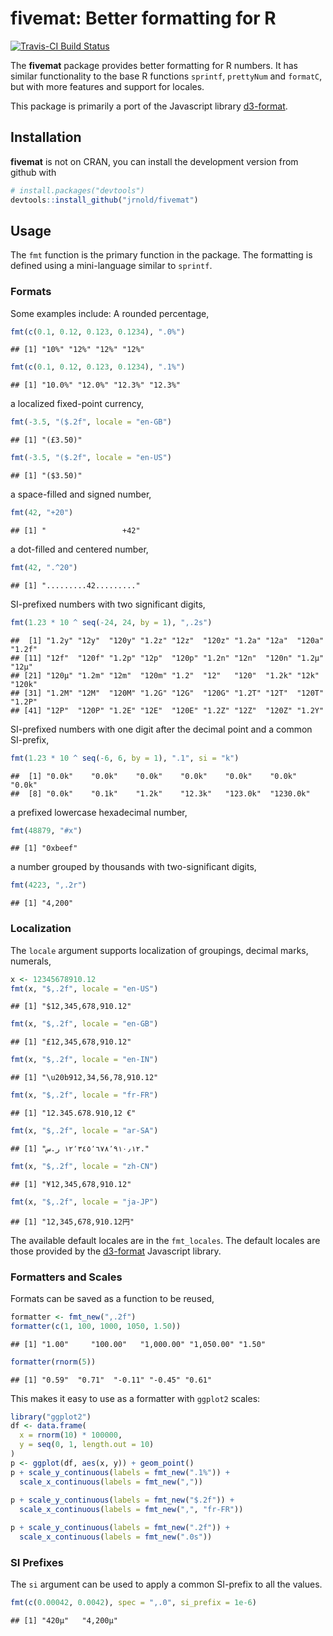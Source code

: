 
fivemat: Better formatting for R
================================

[![Travis-CI Build Status](https://travis-ci.org/jrnold/fivemat.svg?branch=master)](https://travis-ci.org/jrnold/fivemat)

The **fivemat** package provides better formatting for R numbers. It has similar functionality to the base R functions `sprintf`, `prettyNum` and `formatC`, but with more features and support for locales.

This package is primarily a port of the Javascript library [d3-format](https://github.com/d3/d3-format/blob/master/README.md).

Installation
------------

**fivemat** is not on CRAN, you can install the development version from github with

``` r
# install.packages("devtools")
devtools::install_github("jrnold/fivemat")
```

Usage
-----

The `fmt` function is the primary function in the package. The formatting is defined using a mini-language similar to `sprintf`.

### Formats

Some examples include: A rounded percentage,

``` r
fmt(c(0.1, 0.12, 0.123, 0.1234), ".0%")
```

    ## [1] "10%" "12%" "12%" "12%"

``` r
fmt(c(0.1, 0.12, 0.123, 0.1234), ".1%")
```

    ## [1] "10.0%" "12.0%" "12.3%" "12.3%"

a localized fixed-point currency,

``` r
fmt(-3.5, "($.2f", locale = "en-GB")
```

    ## [1] "(£3.50)"

``` r
fmt(-3.5, "($.2f", locale = "en-US")
```

    ## [1] "($3.50)"

a space-filled and signed number,

``` r
fmt(42, "+20")
```

    ## [1] "                 +42"

a dot-filled and centered number,

``` r
fmt(42, ".^20")
```

    ## [1] ".........42........."

SI-prefixed numbers with two significant digits,

``` r
fmt(1.23 * 10 ^ seq(-24, 24, by = 1), ",.2s")
```

    ##  [1] "1.2y" "12y"  "120y" "1.2z" "12z"  "120z" "1.2a" "12a"  "120a" "1.2f"
    ## [11] "12f"  "120f" "1.2p" "12p"  "120p" "1.2n" "12n"  "120n" "1.2μ" "12μ" 
    ## [21] "120μ" "1.2m" "12m"  "120m" "1.2"  "12"   "120"  "1.2k" "12k"  "120k"
    ## [31] "1.2M" "12M"  "120M" "1.2G" "12G"  "120G" "1.2T" "12T"  "120T" "1.2P"
    ## [41] "12P"  "120P" "1.2E" "12E"  "120E" "1.2Z" "12Z"  "120Z" "1.2Y"

SI-prefixed numbers with one digit after the decimal point and a common SI-prefix,

``` r
fmt(1.23 * 10 ^ seq(-6, 6, by = 1), ".1", si = "k")
```

    ##  [1] "0.0k"    "0.0k"    "0.0k"    "0.0k"    "0.0k"    "0.0k"    "0.0k"   
    ##  [8] "0.0k"    "0.1k"    "1.2k"    "12.3k"   "123.0k"  "1230.0k"

a prefixed lowercase hexadecimal number,

``` r
fmt(48879, "#x")
```

    ## [1] "0xbeef"

a number grouped by thousands with two-significant digits,

``` r
fmt(4223, ",.2r")
```

    ## [1] "4,200"

### Localization

The `locale` argument supports localization of groupings, decimal marks, numerals,

``` r
x <- 12345678910.12
fmt(x, "$,.2f", locale = "en-US")
```

    ## [1] "$12,345,678,910.12"

``` r
fmt(x, "$,.2f", locale = "en-GB")
```

    ## [1] "£12,345,678,910.12"

``` r
fmt(x, "$,.2f", locale = "en-IN")
```

    ## [1] "\u20b912,34,56,78,910.12"

``` r
fmt(x, "$,.2f", locale = "fr-FR")
```

    ## [1] "12.345.678.910,12 €"

``` r
fmt(x, "$,.2f", locale = "ar-SA")
```

    ## [1] "١٢٬٣٤٥٬٦٧٨٬٩١٠٫١٢ ر.س."

``` r
fmt(x, "$,.2f", locale = "zh-CN")
```

    ## [1] "¥12,345,678,910.12"

``` r
fmt(x, "$,.2f", locale = "ja-JP")
```

    ## [1] "12,345,678,910.12円"

The available default locales are in the `fmt_locales`. The default locales are those provided by the [d3-format](https://github.com/d3/d3-format) Javascript library.

### Formatters and Scales

Formats can be saved as a function to be reused,

``` r
formatter <- fmt_new(",.2f")
formatter(c(1, 100, 1000, 1050, 1.50))
```

    ## [1] "1.00"     "100.00"   "1,000.00" "1,050.00" "1.50"

``` r
formatter(rnorm(5))
```

    ## [1] "0.59"  "0.71"  "-0.11" "-0.45" "0.61"

This makes it easy to use as a formatter with `ggplot2` scales:

``` r
library("ggplot2")
df <- data.frame(
  x = rnorm(10) * 100000,
  y = seq(0, 1, length.out = 10)
)
p <- ggplot(df, aes(x, y)) + geom_point()
p + scale_y_continuous(labels = fmt_new(".1%")) +
  scale_x_continuous(labels = fmt_new(","))
    
p + scale_y_continuous(labels = fmt_new("$.2f")) +
  scale_x_continuous(labels = fmt_new(",", "fr-FR"))

p + scale_y_continuous(labels = fmt_new(".2f")) +
  scale_x_continuous(labels = fmt_new(".0s"))
```

### SI Prefixes

The `si` argument can be used to apply a common SI-prefix to all the values.

``` r
fmt(c(0.00042, 0.0042), spec = ",.0", si_prefix = 1e-6)
```

    ## [1] "420μ"   "4,200μ"
